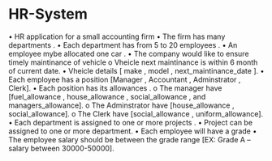 # HR-System
• HR application for a small accounting firm • The firm has many departments . • Each department has from 5 to 20 employees . • An employee mybe allocated one car . • The company would like to ensure timely maintinance of vehicle o Vheicle next maintinance is within 6 month of current date. • Vheicle details [ make , model , next_maintinance_date ]. • Each employee has a position [Manager , Accountant , Adminstrator , Clerk]. • Each position has its allowances . o The manager have [fuel_allowance , house_allowance , social_allowance , and managers_allowance]. o The Adminstrator have [house_allowance , social_allowance]. o The Clerk have [social_allowance , uniform_allowance]. • Each department is assigned to one or more projects . • Project can be assigned to one or more department. • Each employee will have a grade • The employee salary should be between the grade range [EX: Grade A – salary between 30000-50000].
